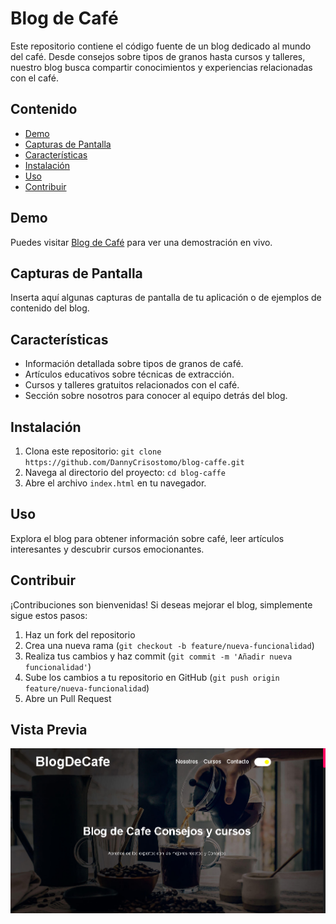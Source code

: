 # Blog de Café

Este repositorio contiene el código fuente de un blog dedicado al mundo del café. Desde consejos sobre tipos de granos hasta cursos y talleres, nuestro blog busca compartir conocimientos y experiencias relacionadas con el café.

## Contenido

- [Demo](#demo)
- [Capturas de Pantalla](#capturas-de-pantalla)
- [Características](#características)
- [Instalación](#instalación)
- [Uso](#uso)
- [Contribuir](#contribuir)

## Demo

Puedes visitar [Blog de Café](https://example.com) para ver una demostración en vivo.

## Capturas de Pantalla

Inserta aquí algunas capturas de pantalla de tu aplicación o de ejemplos de contenido del blog.

## Características

- Información detallada sobre tipos de granos de café.
- Artículos educativos sobre técnicas de extracción.
- Cursos y talleres gratuitos relacionados con el café.
- Sección sobre nosotros para conocer al equipo detrás del blog.

## Instalación

1. Clona este repositorio: `git clone https://github.com/DannyCrisostomo/blog-caffe.git`
2. Navega al directorio del proyecto: `cd blog-caffe`
3. Abre el archivo `index.html` en tu navegador.

## Uso

Explora el blog para obtener información sobre café, leer artículos interesantes y descubrir cursos emocionantes.

## Contribuir

¡Contribuciones son bienvenidas! Si deseas mejorar el blog, simplemente sigue estos pasos:

1. Haz un fork del repositorio
2. Crea una nueva rama (`git checkout -b feature/nueva-funcionalidad`)
3. Realiza tus cambios y haz commit (`git commit -m 'Añadir nueva funcionalidad'`)
4. Sube los cambios a tu repositorio en GitHub (`git push origin feature/nueva-funcionalidad`)
5. Abre un Pull Request

## Vista Previa

![php](https://github.com/DannyCrisostomo/blog-caffe/blob/main/BlogDeCafe.png)

